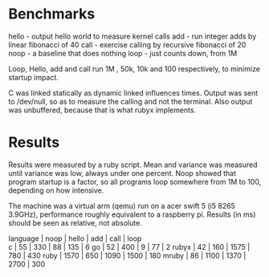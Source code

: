   # Benchmarks

hello - output hello world to measure kernel calls
add   - run integer adds by linear fibonacci of 40
call  - exercise calling by recursive fibonacci of 20
noop  - a baseline that does nothing
loop  -  just counts down, from 1M

Loop, Hello, add and call run 1M , 50k, 10k and 100 respectively,
to minimize startup impact.

C was linked statically as dynamic linked influences times.
Output was sent to /dev/null, so as to measure the calling and not the terminal.
Also output was unbuffered, because that is what rubyx implements.

# Results

Results were measured by a ruby script. Mean and variance was measured until variance was low,
always under one percent. Noop showed that program startup is a factor, so all programs loop somewhere from 1M to 100, depending on how intensive.

The machine was a virtual arm (qemu) run on a acer swift 5 (i5 8265 3.9GHz), performance roughly equivalent to a raspberry pi.
Results (in ms) should be seen as relative, not absolute.


language  |  noop   |  hello   |  add   |  call | loop        
c         |    55   |   330    |   88   |   135 |    6
go        |    52   |   400    |    9   |    77 |    2
rubyx     |    42   |   160    | 1575   |   780 |  430
ruby      |  1570   |   650    | 1090   |  1500 |  180
mruby     |    86   |  1100    | 1370   |  2700 |  300

